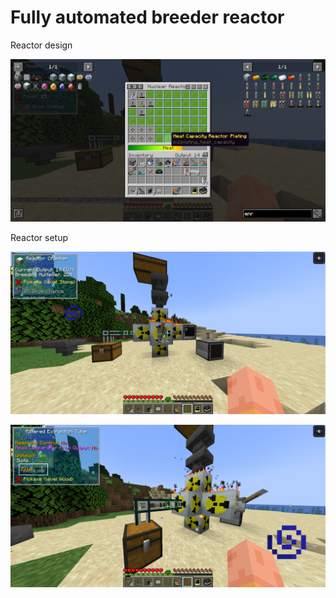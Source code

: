 # Fully automated breeder reactor

Reactor design

![Reactor design](https://github.com/MCNaOtlichnoYT/IC2_Classic/blob/main/screenshots/2024-12-21_12.13.14.png?raw=true)

Reactor setup

![Reactor design](https://github.com/MCNaOtlichnoYT/IC2_Classic/blob/main/screenshots/2024-12-21_12.13.11.png?raw=true)

![Reactor design](https://github.com/MCNaOtlichnoYT/IC2_Classic/blob/main/screenshots/2024-12-21_12.13.25.png?raw=true)
